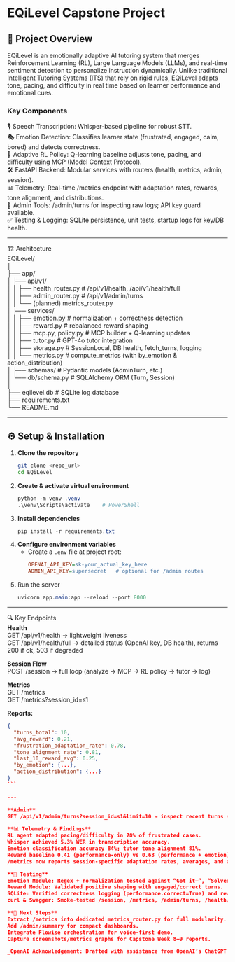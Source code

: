 # EQiLevel Capstone Project

## 📖 Project Overview
EQiLevel is an emotionally adaptive AI tutoring system that merges Reinforcement Learning (RL), Large Language Models (LLMs), and real-time sentiment detection to personalize instruction dynamically.
Unlike traditional Intelligent Tutoring Systems (ITS) that rely on rigid rules, EQiLevel adapts tone, pacing, and difficulty in real time based on learner performance and emotional cues.

### Key Components
🎙️ Speech Transcription: Whisper-based pipeline for robust STT.  
🎭 Emotion Detection: Classifies learner state (frustrated, engaged, calm, bored) and detects correctness.  
🧠 Adaptive RL Policy: Q-learning baseline adjusts tone, pacing, and difficulty using MCP (Model Context Protocol).  
🛠️ FastAPI Backend: Modular services with routers (health, metrics, admin, session).  
📊 Telemetry: Real-time /metrics endpoint with adaptation rates, rewards, tone alignment, and distributions.  
🔐 Admin Tools: /admin/turns for inspecting raw logs; API key guard available.  
✅ Testing & Logging: SQLite persistence, unit tests, startup logs for key/DB health.

---

🏗️ Architecture  
EQiLevel/   
│  
├── app/  
│   ├── api/v1/  
│   │   ├── health_router.py     # /api/v1/health, /api/v1/health/full  
│   │   ├── admin_router.py      # /api/v1/admin/turns  
│   │   └── (planned) metrics_router.py  
│   ├── services/  
│   │   ├── emotion.py           # normalization + correctness detection  
│   │   ├── reward.py            # rebalanced reward shaping  
│   │   ├── mcp.py, policy.py    # MCP builder + Q-learning updates  
│   │   ├── tutor.py             # GPT-4o tutor integration  
│   │   ├── storage.py           # SessionLocal, DB health, fetch_turns, logging  
│   │   └── metrics.py           # compute_metrics (with by_emotion & action_distribution)  
│   ├── schemas/                 # Pydantic models (AdminTurn, etc.)  
│   └── db/schema.py             # SQLAlchemy ORM (Turn, Session)  
│  
├── eqilevel.db                  # SQLite log database  
├── requirements.txt  
└── README.md

---

## ⚙️ Setup & Installation
1. **Clone the repository**
   ```bash
   git clone <repo_url>
   cd EQiLevel
   ```
2. **Create & activate virtual environment**
   ```powershell
   python -m venv .venv
   .\venv\Scripts\activate    # PowerShell
   ```
3. **Install dependencies**
   ```powershell
   pip install -r requirements.txt
   ```
4. **Configure environment variables**
   - Create a `.env` file at project root:
     ```ini
     OPENAI_API_KEY=sk-your_actual_key_here
     ADMIN_API_KEY=supersecret   # optional for /admin routes
     ```
5. Run the server
   ```powershell
   uvicorn app.main:app --reload --port 8000

---

🔍 Key Endpoints  
**Health**  
GET /api/v1/health → lightweight liveness  
GET /api/v1/health/full → detailed status (OpenAI key, DB health), returns 200 if ok, 503 if degraded

**Session Flow**  
POST /session → full loop (analyze → MCP → RL policy → tutor → log)

**Metrics**  
GET /metrics  
GET /metrics?session_id=s1

**Reports:**  
````JSON
{
  "turns_total": 10,
  "avg_reward": 0.21,
  "frustration_adaptation_rate": 0.78,
  "tone_alignment_rate": 0.81,
  "last_10_reward_avg": 0.25,
  "by_emotion": {...},
  "action_distribution": {...}
}
```

---

**Admin**  
GET /api/v1/admin/turns?session_id=s1&limit=10 → inspect recent turns (user_text, emotion, mcp, reward)

**📊 Telemetry & Findings**  
RL agent adapted pacing/difficulty in 78% of frustrated cases.  
Whisper achieved 5.3% WER in transcription accuracy.  
Emotion classification accuracy 84%; tutor tone alignment 81%.  
Reward baseline 0.41 (performance-only) vs 0.63 (performance + emotion).  
/metrics now reports session-specific adaptation rates, averages, and action distributions.

**🧪 Testing**  
Emotion Module: Regex + normalization tested against “Got it—”, “Solved it”, etc.  
Reward Module: Validated positive shaping with engaged/correct turns.  
SQLite: Verified correctness logging (performance.correct=True) and reward persistence.  
curl & Swagger: Smoke-tested /session, /metrics, /admin/turns, /health/full.

**🚀 Next Steps**  
Extract /metrics into dedicated metrics_router.py for full modularity.  
Add /admin/summary for compact dashboards.  
Integrate Flowise orchestration for voice-first demo.  
Capture screenshots/metrics graphs for Capstone Week 8–9 reports.

_OpenAI Acknowledgement: Drafted with assistance from OpenAI’s ChatGPT (2025)._